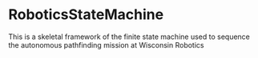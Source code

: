 # RoboticsStateMachine
This is a skeletal framework of the finite state machine used to sequence the autonomous pathfinding mission at Wisconsin Robotics
